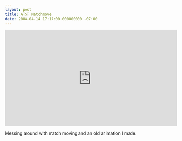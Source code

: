 ```yaml
---
layout: post
title: ATST Matchmove
date: 2008-04-14 17:15:00.000000000 -07:00
---
```

<iframe src="http://www.youtube.com/embed/NJjUNfufEsY" frameborder="0" width="560" height="315"></iframe>

Messing around with match moving and an old animation I made.
